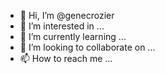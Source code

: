 - 👋 Hi, I’m @genecrozier
- 👀 I’m interested in ...
- 🌱 I’m currently learning ...
- 💞️ I’m looking to collaborate on ...
- 📫 How to reach me ...

<!---
genecrozier/genecrozier is a ✨ special ✨ repository because its `README.md` (this file) appears on your GitHub profile.
You can click the Preview link to take a look at your changes.
--->
